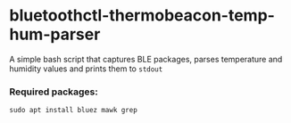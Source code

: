 # bluetoothctl-thermobeacon-temp-hum-parser
A simple bash script that captures BLE packages, parses temperature and humidity values and prints them to `stdout`
### Required packages:
```
sudo apt install bluez mawk grep
```